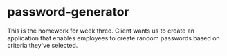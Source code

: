 # password-generator
This is the homework for week three. Client wants us to create an application that enables employees to create random passwords based on criteria they've selected. 
